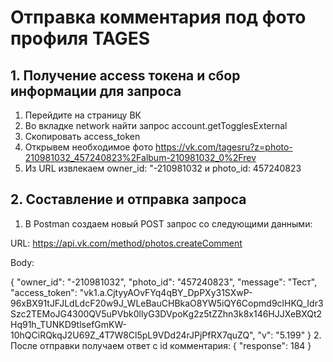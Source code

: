 # Отправка комментария под фото профиля TAGES

##  1. Получение access токена и сбор информации для запроса
1. Перейдите на страницу ВК
2. Во вкладке network найти запрос account.getTogglesExternal
3. Скопировать access_token
4. Открывем необходимое фото https://vk.com/tagesru?z=photo-210981032_457240823%2Falbum-210981032_0%2Frev
5. Из URL извлекаем owner_id: "-210981032 и photo_id: 457240823

##  2. Составление и отправка запроса
1. В Postman создаем новый POST запрос со следующими данными:

  URL: https://api.vk.com/method/photos.createComment

  Body:

   {
       "owner_id": "-210981032",
       "photo_id": "457240823",
       "message": "Тест",
       "access_token": "vk1.a.CjtyyAOvFYq4qBY_DpPXy31SXwP-96xBX91tJFJLdLdcF20w9J_WLeBauCHBkaO8YW5iQY6Copmd9clHKQ_Idr3Szc2TEMoJG4300QV5uPVbk0llyG3DVpoKg2z5tZZhn3k8x146HJJXeBXQt2Hq91h_TUNKD9tlsefGmKW-10hQCiRQkqJ2U69Z_4T7W8Cl5pL9VDd24rJPjPfRX7quZQ",
       "v": "5.199"
   }
2. После отправки получаем ответ с id комментария:
    {
        "response": 184
    }
